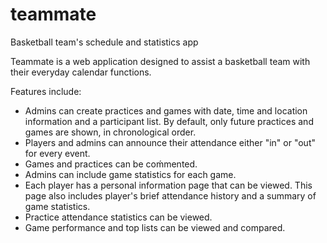# teammate
Basketball team's schedule and statistics app

Teammate is a web application designed to assist a basketball team with their everyday calendar functions.

Features include:
- Admins can create practices and games with date, time and location information and a participant list. By default, only future practices and games are shown, in chronological order.
- Players and admins can announce their attendance either "in" or "out" for every event.
- Games and practices can be coḿmented.
- Admins can include game statistics for each game.
- Each player has a personal information page that can be viewed. This page also includes player's brief attendance history and a summary of game statistics.
- Practice attendance statistics can be viewed.
- Game performance and top lists can be viewed and compared.
